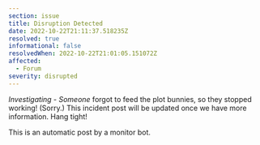 ```yaml
---
section: issue
title: Disruption Detected
date: 2022-10-22T21:11:37.518235Z
resolved: true
informational: false
resolvedWhen: 2022-10-22T21:01:05.151072Z
affected:
  - Forum
severity: disrupted
---
```

*Investigating* - _Someone_ forgot to feed the plot bunnies, so they stopped working! (Sorry.) This incident post will be updated once we have more information. Hang tight!

This is an automatic post by a monitor bot.
        